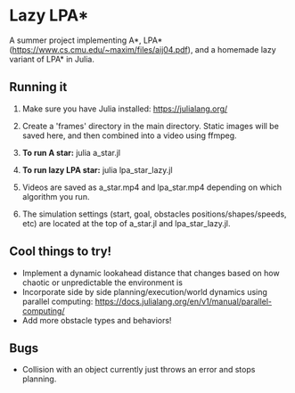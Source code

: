 # Lazy LPA*

A summer project implementing A*, LPA* (https://www.cs.cmu.edu/~maxim/files/aij04.pdf), and a homemade lazy variant of LPA* in Julia. 

## Running it

1) Make sure you have Julia installed: https://julialang.org/

2) Create a 'frames' directory in the main directory. Static images will be saved here, and then combined into a video using ffmpeg.

3) **To run A star:**
julia a_star.jl

4) **To run lazy LPA star:**
julia lpa_star_lazy.jl

5) Videos are saved as a_star.mp4 and lpa_star.mp4 depending on which algorithm you run. 

6) The simulation settings (start, goal, obstacles positions/shapes/speeds, etc) are located at the top of a_star.jl and lpa_star_lazy.jl.

## Cool things to try!

- Implement a dynamic lookahead distance that changes based on how chaotic or unpredictable the environment is
- Incorporate side by side planning/execution/world dynamics using parallel computing: https://docs.julialang.org/en/v1/manual/parallel-computing/
- Add more obstacle types and behaviors!

## Bugs

- Collision with an object currently just throws an error and stops planning.
